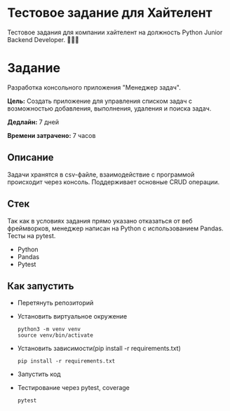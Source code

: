 # Тестовое задание для Хайтелент

Тестовое задания для компании хайтелент на должность Python Junior Backend Developer. 🌃🌆🌇

# Задание

Разработка консольного приложения "Менеджер задач".

**Цель:**  Создать приложение для управления списком задач с возможностью добавления, выполнения, удаления и поиска задач.

**Дедлайн:** 7 дней

**Времени затрачено:** 7 часов
## Описание
Задачи хранятся в csv-файле, взаимодействие с программой происходит через консоль. Поддерживает основные CRUD операции. 
## Стек
Так как в условиях задания прямо указано отказаться от веб фреймворков, менеджер написан на Python с использованием Pandas. Тесты на pytest.
 - Python
 - Pandas
 - Pytest

## Как запустить
- Перетянуть репозиторий
- Установить виртуальное окружение
	```
   python3 -m venv venv
   source venv/bin/activate
    ```

- Установить зависимости(pip install -r requirements.txt)
    ```
   pip install -r requirements.txt
    ```
- Запустить код
- Тестирование через pytest, coverage
    ```
    pytest
    ```
